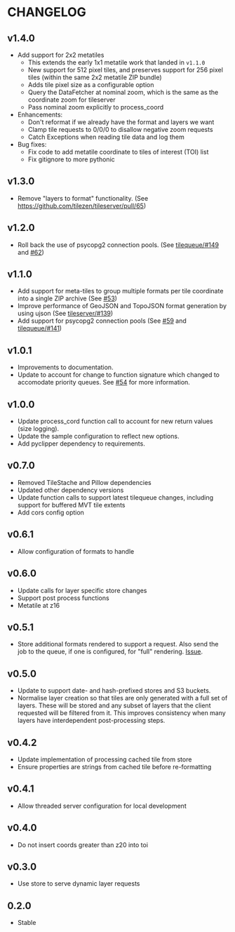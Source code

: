 CHANGELOG
=========

v1.4.0
------
* Add support for 2x2 metatiles
    * This extends the early 1x1 metatile work that landed in `v1.1.0`
    * New support for 512 pixel tiles, and preserves support for 256 pixel tiles (within the same 2x2 metatile ZIP bundle)
    * Adds tile pixel size as a configurable option
    * Query the DataFetcher at nominal zoom, which is the same as the coordinate zoom for tileserver
    * Pass nominal zoom explicitly to process_coord
* Enhancements:
    * Don't reformat if we already have the format and layers we want
    * Clamp tile requests to 0/0/0 to disallow negative zoom requests
    * Catch Exceptions when reading tile data and log them
* Bug fixes:
    * Fix code to add metatile coordinate to tiles of interest (TOI) list
    * Fix gitignore to more pythonic

v1.3.0
------
* Remove "layers to format" functionality. (See https://github.com/tilezen/tileserver/pull/65)

v1.2.0
------
* Roll back the use of psycopg2 connection pools. (See [tilequeue/#149](https://github.com/tilezen/tilequeue/pull/149) and [#62](https://github.com/tilezen/tileserver/pull/62))

v1.1.0
------
* Add support for meta-tiles to group multiple formats per tile coordinate into a single ZIP archive (See [#53](https://github.com/tilezen/tileserver/issues/53))
* Improve performance of GeoJSON and TopoJSON format generation by using ujson (See [tileserver/#139](https://github.com/tilezen/tilequeue/issues/139))
* Add support for psycopg2 connection pools (See [#59](https://github.com/tilezen/tileserver/pull/59) and [tilequeue/#141](https://github.com/tilezen/tilequeue/issues/141))

v1.0.1
------
* Improvements to documentation.
* Update to account for change to function signature which changed to accomodate priority queues. See [#54](https://github.com/tilezen/tileserver/pull/54) for more information.

v1.0.0
------
* Update process_cord function call to account for new return values (size logging).
* Update the sample configuration to reflect new options.
* Add pyclipper dependency to requirements.

v0.7.0
------
* Removed TileStache and Pillow dependencies
* Updated other dependency versions
* Update function calls to support latest tilequeue changes, including support for buffered MVT tile extents
* Add cors config option

v0.6.1
------
* Allow configuration of formats to handle

v0.6.0
------
* Update calls for layer specific store changes
* Support post process functions
* Metatile at z16

v0.5.1
------

* Store additional formats rendered to support a request. Also send the job to the queue, if one is configured, for "full" rendering. [Issue](https://github.com/mapzen/tileserver/pull/14).

v0.5.0
------
* Update to support date- and hash-prefixed stores and S3 buckets.
* Normalise layer creation so that tiles are only generated with a full set of layers. These will be stored and any subset of layers that the client requested will be filtered from it. This improves consistency when many layers have interdependent post-processing steps.

v0.4.2
------
* Update implementation of processing cached tile from store
* Ensure properties are strings from cached tile before re-formatting

v0.4.1
------
* Allow threaded server configuration for local development

v0.4.0
------
* Do not insert coords greater than z20 into toi

v0.3.0
------
* Use store to serve dynamic layer requests

0.2.0
-----
* Stable
